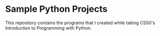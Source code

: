 # **Sample Python Projects**
This repository contains the programs that I created while taking CS50's Introduction to Programming with Python.
